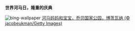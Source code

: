 
**世界河马日，隆重的庆典**

![bing-wallpaper](https://www.bing.com/th?id=OHR.HippoDayChobe_ZH-CN2883647954_1920x1080.jpg)
[河马妈妈和宝宝，乔贝国家公园，博茨瓦纳 (© jacobeukman/Getty Images)](https://www.bing.com/search?q=%E6%B2%B3%E9%A9%AC&amp;form=hpcapt&amp;mkt=zh-cn)
  